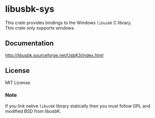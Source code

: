 # libusbk-sys

This crate provides bindings to the Windows `libusbK` C library.  
This crate only supports windows.  

## Documentation

<http://libusbk.sourceforge.net/UsbK3/index.html>

## License

 MIT License.

### Note

If you link native `libusbK` library statically then you must follow GPL and modified BSD from libusbK.  
